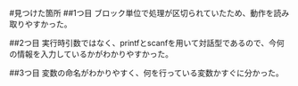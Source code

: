 #見つけた箇所
##1つ目
ブロック単位で処理が区切られていたため、動作を読み取りやすかった。

##2つ目
実行時引数ではなく、printfとscanfを用いて対話型であるので、今何の情報を入力しているかがわかりやすかった。

##3つ目
変数の命名がわかりやすく、何を行っている変数かすぐに分かった。